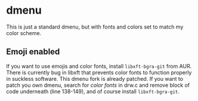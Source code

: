 # dmenu

This is just a standard dmenu, but with fonts and colors set to match my color scheme.

## Emoji enabled

If you want to use emojis and color fonts, install `libxft-bgra-git` from AUR.
There is currently bug in libxft that prevents color fonts to function properly in suckless software.
This dmenu fork is already patched.
If you want to patch you own dmenu, search for *color fonts* in drw.c and remove block of code underneath (line 138-149), and of course install `libxft-bgra-git`.
